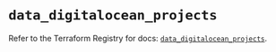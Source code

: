 # `data_digitalocean_projects`

Refer to the Terraform Registry for docs: [`data_digitalocean_projects`](https://registry.terraform.io/providers/digitalocean/digitalocean/2.46.1/docs/data-sources/projects).
